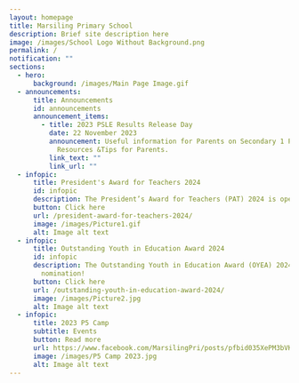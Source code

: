 ```yaml
---
layout: homepage
title: Marsiling Primary School
description: Brief site description here
image: /images/School Logo Without Background.png
permalink: /
notification: ""
sections:
  - hero:
      background: /images/Main Page Image.gif
  - announcements:
      title: Announcements
      id: announcements
      announcement_items:
        - title: 2023 PSLE Results Release Day
          date: 22 November 2023
          announcement: Useful information for Parents on Secondary 1 Posting Exercise and
            Resources &Tips for Parents.
          link_text: ""
          link_url: ""
  - infopic:
      title: President's Award for Teachers 2024
      id: infopic
      description: The President’s Award for Teachers (PAT) 2024 is open for nomination!
      button: Click here
      url: /president-award-for-teachers-2024/
      image: /images/Picture1.gif
      alt: Image alt text
  - infopic:
      title: Outstanding Youth in Education Award 2024
      id: infopic
      description: The Outstanding Youth in Education Award (OYEA) 2024 is open for
        nomination!
      button: Click here
      url: /outstanding-youth-in-education-award-2024/
      image: /images/Picture2.jpg
      alt: Image alt text
  - infopic:
      title: 2023 P5 Camp
      subtitle: Events
      button: Read more
      url: https://www.facebook.com/MarsilingPri/posts/pfbid035XePM3bVKQmq11AxazVwdnhpLHRXx2kfxrzCvVbe3itfHuiHULs2K3n9ZZrk32DZl
      image: /images/P5 Camp 2023.jpg
      alt: Image alt text
---
```

